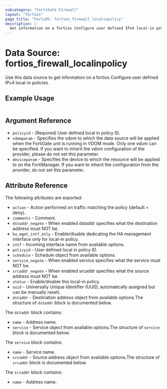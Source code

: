 ```yaml
---
subcategory: "FortiGate Firewall"
layout: "fortios"
page_title: "FortiOS: fortios_firewall_localinpolicy"
description: |-
  Get information on a fortios Configure user defined IPv4 local-in policies.
---
```


# Data Source: fortios_firewall_localinpolicy
Use this data source to get information on a fortios Configure user defined IPv4 local-in policies.


## Example Usage

```hcl

```

## Argument Reference

* `policyid` - (Required) User defined local in policy ID.
* `vdomparam` - Specifies the vdom to which the data source will be applied when the FortiGate unit is running in VDOM mode. Only one vdom can be specified. If you want to inherit the vdom configuration of the provider, please do not set this parameter.
* `deviceparam` - Specifies the device to which the resource will be applied to on the FortiManager. If you want to inherit the configuration from the provider, do not set this parameter.

## Attribute Reference

The following attributes are exported:

* `action` - Action performed on traffic matching the policy (default = deny).
* `comments` - Comment.
* `dstaddr_negate` - When enabled dstaddr specifies what the destination address must NOT be.
* `ha_mgmt_intf_only` - Enable/disable dedicating the HA management interface only for local-in policy.
* `intf` - Incoming interface name from available options.
* `policyid` - User defined local in policy ID.
* `schedule` - Schedule object from available options.
* `service_negate` - When enabled service specifies what the service must NOT be.
* `srcaddr_negate` - When enabled srcaddr specifies what the source address must NOT be.
* `status` - Enable/disable this local-in policy.
* `uuid` - Universally Unique Identifier (UUID; automatically assigned but can be manually reset).
* `dstaddr` - Destination address object from available options.The structure of `dstaddr` block is documented below.

The `dstaddr` block contains:

* `name` - Address name.
* `service` - Service object from available options.The structure of `service` block is documented below.

The `service` block contains:

* `name` - Service name.
* `srcaddr` - Source address object from available options.The structure of `srcaddr` block is documented below.

The `srcaddr` block contains:

* `name` - Address name.
